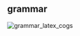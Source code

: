 ## grammar

<!-- ![grammar_latex_cogs](https://latex.codecogs.com/png.latex?%5Cdpi%7B100%7D&space;%5Cbegin%7Balign*%7D&space;%5Ctext%7Bprogram%7D&space;&%5Cto&space;%5Ctext%7Bstatement*%7D&space;%5Ctext%7BEOF%7D&space;%5C%5C&space;%5Ctext%7Bstatement%7D&space;&%5Cto&space;%5Ctext%7Breturn%7D&space;%5C%5C&space;%5Ctext%7Breturn%7D&space;&%5Cto&space;%5Bretourner%5D%5Ctext%7B&space;expr&space;%5B;%5D%7D&space;%5C%5C&space;%5Ctext%7Bexpr%7D&space;&%5Cto&space;%5Ctext%7Bliteral%7D&space;%5C%5C&space;%5Ctext%7Bliteral%7D&space;&%5Cto&space;%5Ctext%7Bnumber%7D&space;%5C%5C&space;%5Cend%7Balign*%7D) -->

<!-- ![grammar_latex_cogs](<https://latex.codecogs.com/png.image?%5Cinline%20%5Clarge%20%5Cdpi%7B150%7D%5Cbg%7Bblack%7D$$%5Cbegin%7Balign*%7D%5Ctext%7Bprogram%7D&%5Cto%5Ctext%7Bstatement%7D*%5Ctext%7BEOF%7D%5C%5C%5Ctext%7Bstatement%7D&%5Cto%5Ctext%7Breturn%7D%5C%5C%5Ctext%7Breturn%7D&%5Cto%5B%5Ctext%7Bretourner%7D%5D%5Ctext%7Bexpr%5B;%5D%7D%5C%5C%5Ctext%7Bexpr%7D&%5Cto%5Ctext%7Bterm%7D%5C((%5B+%5D%7C%5B-%5D)%5Ctext%7Bterm%7D)*%5C%5C%5Ctext%7Bterm%7D&%5Cto%5Ctext%7Bfactor%7D%5C((%5B*%5D%7C%5B/%5D)%5Ctext%7Bfactor%7D)*%5C%5C%5Ctext%7Bfactor%7D&%5Cto%5B(%5D%5Ctext%7Bexpr%7D%5B)%5D%5C;%7C%5C;%5Ctext%7Bprimary%7D%5C%5C%5Ctext%7Bprimary%7D&%5Cto%5Ctext%7Bnumber%7D%5Cend%7Balign*%7D$$>) -->

![grammar_latex_cogs](<https://latex.codecogs.com/png.image?%5Cinline%20%5Clarge%20%5Cdpi%7B150%7D%5Cbg%7Bblack%7D$$%5Cbegin%7Balign*%7D%5Ctext%7Bprogram%7D&%5Cto%5Ctext%7Bstatement%7D*%5Ctext%7BEOF%7D%5C%5C%5Ctext%7Bstatement%7D&%5Cto%5Ctext%7Breturn%7D%5C;%7C%5C;%5Ctext%7BvarDecl%7D%5C%5C%5Ctext%7Breturn%7D&%5Cto%5Bretourner%5D%5Ctext%7Bexpr%5B;%5D%7D%5C%5C%5Ctext%7BvarDecl%7D&%5Cto%5Bsoit%5D%5Ctext%7Bidentifier%5B=%5Dexpr%5B;%5D%7D%5C%5C%5Ctext%7Bexpr%7D&%5Cto%5Ctext%7Bterm%7D%5C((%5B+%5D%7C%5B-%5D)%5Ctext%7Bterm%7D)*%5C%5C%5Ctext%7Bterm%7D&%5Cto%5Ctext%7Bfactor%7D%5C((%5B*%5D%7C%5B/%5D)%5Ctext%7Bfactor%7D)*%5C%5C%5Ctext%7Bfactor%7D&%5Cto%5B(%5D%5Ctext%7Bexpr%7D%5B)%5D%5C;%7C%5C;%5Ctext%7Bprimary%7D%5C%5C%5Ctext%7Bprimary%7D&%5Cto%5Ctext%7Bnumber%7D%5C;%7C%5C;%5Ctext%7Bidentifier%7D%5Cend%7Balign*%7D$$>)
